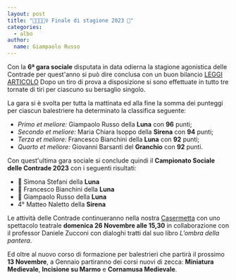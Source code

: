 ```yaml
---
layout: post
title: "🦅🦀🌛🧜‍♀️ Finale di stagione 2023 🎯"
categories: 
  - albo
author:
  name: Giampaolo Russo
---
```


Con la **6ª gara sociale** disputata in data odierna la stagione agonistica delle Contrade per quest'anno si può dire conclusa con un buon bilancio [LEGGI ARTICOLO](https://www.luccaindiretta.it/dalla-citta/2023/11/11/dopo-una-stagione-di-successi-ripartono-le-attivita-delle-contrade-san-paolino/378954/)
Dopo un tiro di prova a disposizione si sono effettuate in tutto tre tornate di tiri per ciascuno su bersaglio singolo.

<!-- more -->

La gara si è svolta per tutta la mattinata ed alla fine la somma dei punteggi per ciascun balestriere ha determinato la classifica seguente:

- *Primo et meliore:* Giampaolo Russo della **Luna** con **96** punti;
- *Secondo et meliore:* Maria Chiara Isoppo della **Sirena** con **94** punti;
- *Terza et meliore:* Francesco Bianchini della **Luna** con **92** punti;
- *Quarto et meliore:* Giovanni Barsanti del **Granchio** con **92** punti.

Con quest'ultima gara sociale si conclude quindi il **Campionato Sociale delle Contrade 2023** con i seguenti risultati:

- 🥇 Simona Stefani della **Luna**
- 🥈 Francesco Bianchini della **Luna**
- 🥉 Giampaolo Russo della **Luna**
- 4° Matteo Naletto della **Sirena**

Le attività delle Contrade continueranno nella nostra [Casermetta](https://maps.app.goo.gl/SkoWk754MTjzj5Cb9) con uno spettacolo teatrale **domenica 26 Novembre alle 15,30** in collaborazione con il professor Daniele Zucconi con dialoghi tratti dal suo libro *L’ombra della pantera*.

Ed oltre al nuovo corso di formazione per balestrieri che partirà il prossimo **13 Novembre**, a Gennaio partiranno dei corsi nuovi di zecca: **Miniatura Medievale**, **Incisione su Marmo** e **Cornamusa Medievale**.
